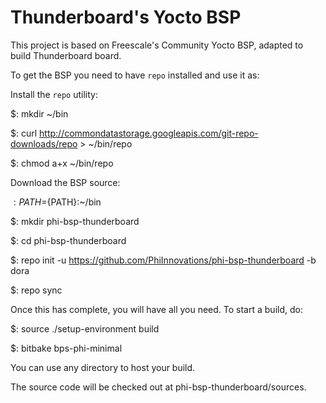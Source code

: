 Thunderboard's Yocto BSP
========================

This project is based on Freescale's Community Yocto BSP, adapted to build
Thunderboard board.

To get the BSP you need to have `repo` installed and use it as:

Install the `repo` utility:

 $: mkdir ~/bin

 $: curl http://commondatastorage.googleapis.com/git-repo-downloads/repo > ~/bin/repo

 $: chmod a+x ~/bin/repo

Download the BSP source:

 $: PATH=${PATH}:~/bin

 $: mkdir phi-bsp-thunderboard

 $: cd phi-bsp-thunderboard

 $: repo init -u https://github.com/PhiInnovations/phi-bsp-thunderboard -b dora

 $: repo sync

Once this has complete, you will have all you need. To start a build, do:

 $: source ./setup-environment build

 $: bitbake bps-phi-minimal

You can use any directory to host your build.

The source code will be checked out at phi-bsp-thunderboard/sources.

